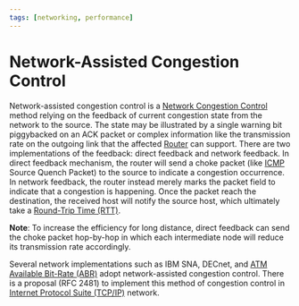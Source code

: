 ```yaml
---
tags: [networking, performance]
---
```


# Network-Assisted Congestion Control

Network-assisted congestion control is a [Network Congestion Control](202304261436.md)
method relying on the feedback of current congestion state from the network to
the source. The state may be illustrated by a single warning bit piggybacked on
an ACK packet or complex information like the transmission rate on the outgoing
link that the affected [Router](202207061800.md) can support. There are two
implementations of the feedback: direct feedback and network feedback. In direct
feedback mechanism, the router will send a choke packet (like
[ICMP](202209270927.md) Source Quench Packet) to the source to indicate a
congestion occurrence. In network feedback, the router instead merely marks the
packet field to indicate that a congestion is happening. Once the packet reach
the destination, the received host will notify the source host, which ultimately
take a [Round-Trip Time (RTT)](202303292133.md).

**Note**: To increase the efficiency for long distance, direct feedback can send
the choke packet hop-by-hop in which each intermediate node will reduce its
transmission rate accordingly.

Several network implementations such as IBM SNA, DECnet, and
[ATM Available Bit-Rate (ABR)](202305031337.md) adopt network-assisted
congestion control. There is a proposal (RFC 2481) to implement this method of
congestion control in [Internet Protocol Suite (TCP/IP)](202206151238.md)
network.
